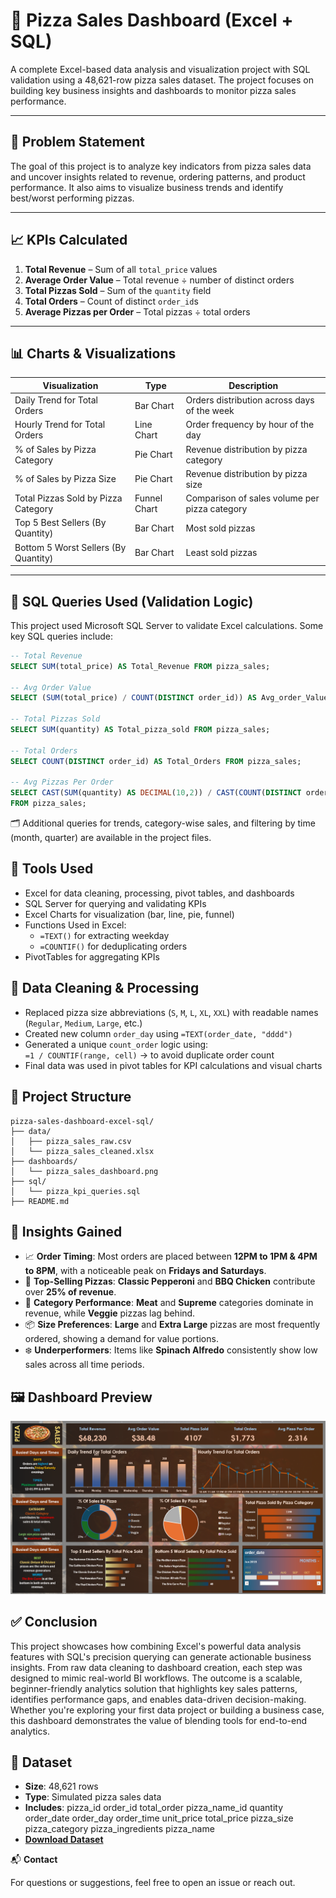 # 🍕 Pizza Sales Dashboard (Excel + SQL)

A complete Excel-based data analysis and visualization project with SQL validation using a 48,621-row pizza sales dataset. The project focuses on building key business insights and dashboards to monitor pizza sales performance.

---

## 📌 Problem Statement

The goal of this project is to analyze key indicators from pizza sales data and uncover insights related to revenue, ordering patterns, and product performance. It also aims to visualize business trends and identify best/worst performing pizzas.

---

## 📈 KPIs Calculated

1. **Total Revenue** – Sum of all `total_price` values  
2. **Average Order Value** – Total revenue ÷ number of distinct orders  
3. **Total Pizzas Sold** – Sum of the `quantity` field  
4. **Total Orders** – Count of distinct `order_id`s  
5. **Average Pizzas per Order** – Total pizzas ÷ total orders  

---

## 📊 Charts & Visualizations

| Visualization                             | Type         | Description                                                  |
|------------------------------------------|--------------|--------------------------------------------------------------|
| Daily Trend for Total Orders             | Bar Chart    | Orders distribution across days of the week                 |
| Hourly Trend for Total Orders            | Line Chart   | Order frequency by hour of the day                          |
| % of Sales by Pizza Category             | Pie Chart    | Revenue distribution by pizza category                      |
| % of Sales by Pizza Size                 | Pie Chart    | Revenue distribution by pizza size                          |
| Total Pizzas Sold by Pizza Category      | Funnel Chart | Comparison of sales volume per pizza category               |
| Top 5 Best Sellers (By Quantity)         | Bar Chart    | Most sold pizzas                                             |
| Bottom 5 Worst Sellers (By Quantity)     | Bar Chart    | Least sold pizzas                                            |

---

## 🧮 SQL Queries Used (Validation Logic)

This project used Microsoft SQL Server to validate Excel calculations. Some key SQL queries include:

```sql
-- Total Revenue
SELECT SUM(total_price) AS Total_Revenue FROM pizza_sales;

-- Avg Order Value
SELECT (SUM(total_price) / COUNT(DISTINCT order_id)) AS Avg_order_Value FROM pizza_sales;

-- Total Pizzas Sold
SELECT SUM(quantity) AS Total_pizza_sold FROM pizza_sales;

-- Total Orders
SELECT COUNT(DISTINCT order_id) AS Total_Orders FROM pizza_sales;

-- Avg Pizzas Per Order
SELECT CAST(SUM(quantity) AS DECIMAL(10,2)) / CAST(COUNT(DISTINCT order_id) AS DECIMAL(10,2)) AS Avg_Pizzas_per_order
FROM pizza_sales;
```
🗂️ Additional queries for trends, category-wise sales, and filtering by time (month, quarter) are available in the project files.

## 🧰 **Tools Used**

- Excel for data cleaning, processing, pivot tables, and dashboards  
- SQL Server for querying and validating KPIs  
- Excel Charts for visualization (bar, line, pie, funnel)  
- Functions Used in Excel:  
  - `=TEXT()` for extracting weekday  
  - `=COUNTIF()` for deduplicating orders  
- PivotTables for aggregating KPIs  

## 🧹 **Data Cleaning & Processing**

- Replaced pizza size abbreviations (`S`, `M`, `L`, `XL`, `XXL`) with readable names (`Regular`, `Medium`, `Large`, etc.)  
- Created new column `order_day` using `=TEXT(order_date, "dddd")`  
- Generated a unique `count_order` logic using:  
  `=1 / COUNTIF(range, cell)` → to avoid duplicate order count  
- Final data was used in pivot tables for KPI calculations and visual charts  

## 📁 **Project Structure**
```
pizza-sales-dashboard-excel-sql/
├── data/
│   ├── pizza_sales_raw.csv
│   └── pizza_sales_cleaned.xlsx
├── dashboards/
│   └── pizza_sales_dashboard.png
├── sql/
│   └── pizza_kpi_queries.sql
├── README.md
```

## 🧠 **Insights Gained**

- 📈 **Order Timing**: Most orders are placed between **12PM to 1PM & 4PM to 8PM**, with a noticeable peak on **Fridays and Saturdays**.  
- 🍕 **Top-Selling Pizzas**: **Classic Pepperoni** and **BBQ Chicken** contribute over **25% of revenue**.  
- 🧩 **Category Performance**: **Meat** and **Supreme** categories dominate in revenue, while **Veggie** pizzas lag behind.  
- 📦 **Size Preferences**: **Large** and **Extra Large** pizzas are most frequently ordered, showing a demand for value portions.  
- ❄️ **Underperformers**: Items like **Spinach Alfredo** consistently show low sales across all time periods.  

## 🖼️ **Dashboard Preview**

![Pizza Sales Dashboard](https://github.com/ozaairrr/pizza-sales-dashboard-excel-sql/raw/61c80c41492e060762ef0a58a9f187ce3dafe95f/Dashboard-Pizza-Sales.png)

## ✅ **Conclusion**
This project showcases how combining Excel's powerful data analysis features with SQL's precision querying can generate actionable business insights. From raw data cleaning to dashboard creation, each step was designed to mimic real-world BI workflows. The outcome is a scalable, beginner-friendly analytics solution that highlights key sales patterns, identifies performance gaps, and enables data-driven decision-making. Whether you're exploring your first data project or building a business case, this dashboard demonstrates the value of blending tools for end-to-end analytics.

## 🔗 **Dataset**

- **Size**: 48,621 rows  
- **Type**: Simulated pizza sales data 
- **Includes**: pizza_id	order_id	total_order	pizza_name_id	quantity	order_date	order_day	order_time	unit_price	total_price	pizza_size	pizza_category	pizza_ingredients	pizza_name
- **[Download Dataset](https://github.com/ozaairrr/pizza-sales-dashboard-excel-sql/raw/a5f3253af85bc2d898f0c4e17c9b98c8daec703f/Datasets/processed_pizza_sales_dataset.xlsx)**  

📬 **Contact**

For questions or suggestions, feel free to open an issue or reach out.
